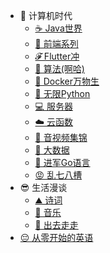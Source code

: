 - 🛜 计算机时代
  - [☕️ Java世界](/计算机时代/Java世界/README.md)
  - [🔶 前端系列](/计算机时代/前端系列/README.md)
  - [𝓕 Flutter冲](/计算机时代/Flutter冲/README.md)
  - [🧄 算法(啊哈)](/计算机时代/算法(啊哈)/README.md)
  - [🐳 Docker万物生](/计算机时代/Docker万物生/README.md)
  - [🐍 无限Python](/计算机时代/无限Python/README.md)
  - [💻 服务器](/计算机时代/服务器/README.md)
  - [☁️ 云函数](/计算机时代/云函数/README.md)
  - [🎵 音视频集锦](/计算机时代/音视频集锦/README.md)
  - [🌊 大数据](/计算机时代/大数据/README.md)
  - [🚕 进军Go语言](/计算机时代/进军Go语言/README.md)
  - [😡 乱七八槽](/计算机时代/Everyting/README.md)
- 😎 生活漫谈
  - [⛰️ 诗词](/生活漫谈/诗词/README.md)
  - [🎵 音乐](/生活漫谈/音乐/README.md)
  - [🚗 出去走走](/生活漫谈/出去走走/README.md)
- [😔 从零开始的英语](/从零开始的英语/README.md)